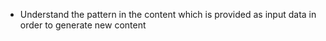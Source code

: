 
* Understand the pattern in the content which is provided as input data in order to generate new content